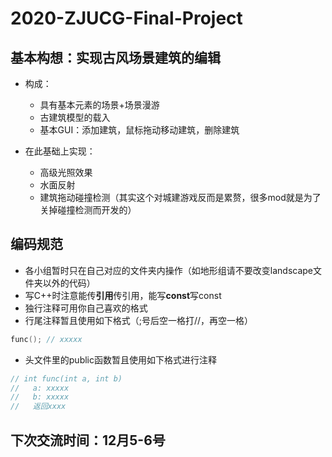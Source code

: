 # 2020-ZJUCG-Final-Project

## 基本构想：实现古风场景建筑的编辑

- 构成：
  - 具有基本元素的场景+场景漫游
  - 古建筑模型的载入
  - 基本GUI：添加建筑，鼠标拖动移动建筑，删除建筑

- 在此基础上实现：
  - 高级光照效果
  - 水面反射
  - 建筑拖动碰撞检测（其实这个对城建游戏反而是累赘，很多mod就是为了关掉碰撞检测而开发的）

## 编码规范

- 各小组暂时只在自己对应的文件夹内操作（如地形组请不要改变landscape文件夹以外的代码）
- 写C++时注意能传**引用**传引用，能写**const**写const
- 独行注释可用你自己喜欢的格式
- 行尾注释暂且使用如下格式（;号后空一格打//，再空一格）

```c++
func(); // xxxxx
```

- 头文件里的public函数暂且使用如下格式进行注释

```c++
// int func(int a, int b)
//   a: xxxxx
//   b: xxxxx
//   返回xxxx
```

## 下次交流时间：12月5-6号
